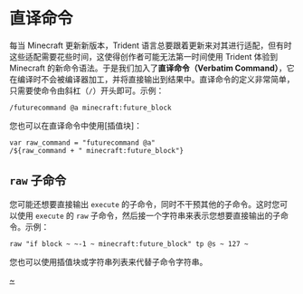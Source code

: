 # 直译命令

每当 Minecraft 更新新版本，Trident 语言总要跟着更新来对其进行适配，但有时这些适配需要花些时间，这使得创作者可能无法第一时间使用 Trident 体验到 Minecraft 的新命令语法。于是我们加入了**直译命令（Verbatim Command）**，它在编译时不会被编译器加工，并将直接输出到结果中。直译命令的定义非常简单，只需要使命令由斜杠（`/`）开头即可。示例：

```tdn
/futurecommand @a minecraft:future_block
```

您也可以在直译命令中使用[插值块]：

```tdn
var raw_command = "futurecommand @a"
/${raw_command + " minecraft:future_block"}
```

## `raw` 子命令

您可能还想要直接输出 `execute` 的子命令，同时不干预其他的子命令。这时您可以使用 `execute` 的 `raw` 子命令，然后接一个字符串来表示您想要直接输出的子命令。示例：

```tdn
raw "if block ~ ~-1 ~ minecraft:future_block" tp @s ~ 127 ~
```

您也可以使用插值块或字符串列表来代替子命令字符串。

[~](/~link)
